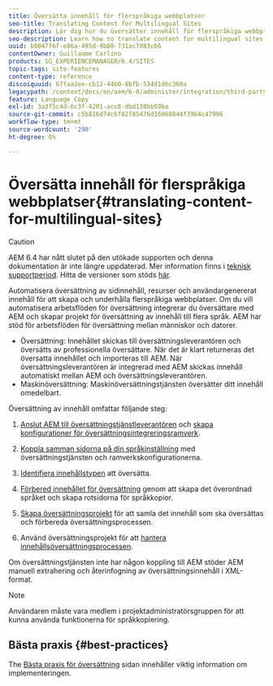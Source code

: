 ```yaml
---
title: Översätta innehåll för flerspråkiga webbplatser
seo-title: Translating Content for Multilingual Sites
description: Lär dig hur du översätter innehåll för flerspråkiga webbplatser.
seo-description: Learn how to translate content for multilingual sites.
uuid: b8047f6f-e86a-495d-9b80-731ac7d83c66
contentOwner: Guillaume Carlino
products: SG_EXPERIENCEMANAGER/6.4/SITES
topic-tags: site-features
content-type: reference
discoiquuid: 67faa2ee-cb12-44b0-8bfb-534d1d6c360a
legacypath: /content/docs/en/aem/6-0/administer/integration/third-party-services/machine-translation
feature: Language Copy
exl-id: 3a3f5c4d-6c3f-4201-acc8-dbd138bb59ba
source-git-commit: c5b816d74c6f02f85476d16868844f39b4c47996
workflow-type: tm+mt
source-wordcount: '290'
ht-degree: 0%

---
```


# Översätta innehåll för flerspråkiga webbplatser{#translating-content-for-multilingual-sites}

>[!CAUTION]
>
>AEM 6.4 har nått slutet på den utökade supporten och denna dokumentation är inte längre uppdaterad. Mer information finns i [teknisk supportperiod](https://helpx.adobe.com/support/programs/eol-matrix.html). Hitta de versioner som stöds [här](https://experienceleague.adobe.com/docs/).

Automatisera översättning av sidinnehåll, resurser och användargenererat innehåll för att skapa och underhålla flerspråkiga webbplatser. Om du vill automatisera arbetsflöden för översättning integrerar du översättare med AEM och skapar projekt för översättning av innehåll till flera språk. AEM har stöd för arbetsflöden för översättning mellan människor och datorer.

* Översättning: Innehållet skickas till översättningsleverantören och översätts av professionella översättare. När det är klart returneras det översatta innehållet och importeras till AEM. När översättningsleverantören är integrerad med AEM skickas innehåll automatiskt mellan AEM och översättningsleverantören.
* Maskinöversättning: Maskinöversättningstjänsten översätter ditt innehåll omedelbart.

Översättning av innehåll omfattar följande steg:

1. [Anslut AEM till översättningstjänstleverantören](/help/sites-administering/tc-tic.md#connecting-to-a-translation-service-provider) och [skapa konfigurationer för översättningsintegreringsramverk](/help/sites-administering/tc-tic.md).

1. [Koppla samman sidorna på din språkinställning](/help/sites-administering/tc-tic.md#configuring-pages-for-translation) med översättningstjänsten och ramverkskonfigurationerna.
1. [Identifiera innehållstypen](/help/sites-administering/tc-rules.md) att översätta.
1. [Förbered innehållet för översättning](/help/sites-administering/tc-prep.md) genom att skapa det överordnad språket och skapa rotsidorna för språkkopior.
1. [Skapa översättningsprojekt](/help/sites-administering/tc-manage.md) för att samla det innehåll som ska översättas och förbereda översättningsprocessen.
1. Använd översättningsprojekt för att [hantera innehållsöversättningsprocessen](/help/sites-administering/tc-manage.md).

Om översättningstjänsten inte har någon koppling till AEM stöder AEM manuell extrahering och återinfogning av översättningsinnehåll i XML-format.

>[!NOTE]
>
>Användaren måste vara medlem i projektadministratörsgruppen för att kunna använda funktionerna för språkkopiering.

## Bästa praxis {#best-practices}

The [Bästa praxis för översättning](/help/sites-administering/tc-bp.md) sidan innehåller viktig information om implementeringen.
